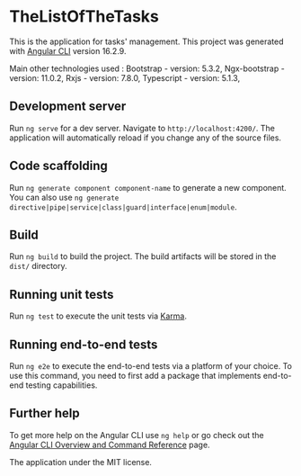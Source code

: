 # TheListOfTheTasks
This is the application for tasks' management.
This project was generated with [Angular CLI](https://github.com/angular/angular-cli) version 16.2.9.

Main other technologies used :
Bootstrap - version: 5.3.2,
Ngx-bootstrap - version: 11.0.2,
Rxjs - version:  7.8.0,
Typescript - version: 5.1.3,

## Development server

Run `ng serve` for a dev server. Navigate to `http://localhost:4200/`. The application will automatically reload if you change any of the source files.

## Code scaffolding

Run `ng generate component component-name` to generate a new component. You can also use `ng generate directive|pipe|service|class|guard|interface|enum|module`.

## Build

Run `ng build` to build the project. The build artifacts will be stored in the `dist/` directory.

## Running unit tests

Run `ng test` to execute the unit tests via [Karma](https://karma-runner.github.io).

## Running end-to-end tests

Run `ng e2e` to execute the end-to-end tests via a platform of your choice. To use this command, you need to first add a package that implements end-to-end testing capabilities.

## Further help

To get more help on the Angular CLI use `ng help` or go check out the [Angular CLI Overview and Command Reference](https://angular.io/cli) page.

The application under the MIT license.
